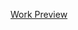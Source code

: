 [Work Preview]([https://link-url-here.org](https://fuzzze.github.io/ink_tour/1/)https://fuzzze.github.io/ink_tour/1/)
